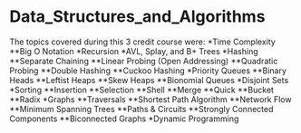 # Data_Structures_and_Algorithms
The topics covered during this 3 credit course were:
*Time Complexity 
**Big O Notation
*Recursion
*AVL, Splay, and B+ Trees
*Hashing 
**Separate Chaining
**Linear Probing (Open Addressing)
**Quadratic Probing
**Double Hashing
**Cuckoo Hashing
*Priority Queues
**Binary Heads
**Leftist Heaps
**Skew Heaps
**Bionomial Queues
*Disjoint Sets
*Sorting
**Insertion 
**Selection
**Shell
**Merge
**Quick
**Bucket
**Radix
*Graphs
**Traversals
**Shortest Path Algorithm
**Network Flow
**Minimum Spanning Trees
**Paths & Circuits
**Strongly Connected Components
**Biconnected Graphs
*Dynamic Programming
